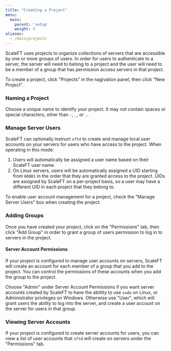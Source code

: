 ```yaml
---
title: "Creating a Project"
menu:
  main:
    parent: 'setup'
    weight: 5
aliases:
  - /docs/projects
---
```


ScaleFT uses projects to organize collections of servers that are accessible by
one or more groups of users. In order for users to authenticate to a server, the
server will need to belong to a project and the user will need to be a member of
a group that has permission access servers in that project.

To create a project, click "Projects" in the nagivation panel, then click "New Project".

### Naming a Project

Choose a unique name to identify your project. It may not contain spaces or special
characters, other than `-`, `_`, or `.`.

### Manage Server Users

ScaleFT can optionally instruct `sftd` to create and manage local user accounts on your
servers for users who have access to the project. When operating in this mode:

1. Users will automatically be assigned a user name based on their ScaleFT user name.
2. On Linux servers, users will be automatically assigned a UID starting from
   `60001` in the order that they are granted access to the project. UIDs are
   assigned by ScaleFT on a per-project basis, so a user may have a different
   UID in each project that they belong to.

To enable user account management for a project, check the "Manage Server
Users" box when creating the project.

### Adding Groups

Once you have created your project, click on the "Permissions" tab, then click "Add Group"
in order to grant a group of users permission to log in to servers in the project.

#### Server Account Permissions

If your project is configured to manage user accounts on servers, ScaleFT will create an account
for each member of a group that you add to the project. You can control the permissions
of these accounts when you add the group to the project.

Choose "Admin" under Server Account Permissions if you want server accounts created
by ScaleFT to have the abililty to use `sudo` on Linux, or Administrator privileges
on Windows. Otherwise use "User", which will grant users the ability to log into the
server, and create a user account on the server for users in that group.

### Viewing Server Accounts

If your project is configured to create server accounts for users, you can view
a list of user accounts that `sftd` will create on servers under the "Permissions"
tab.
